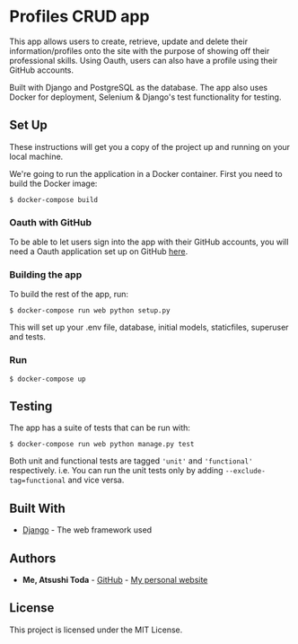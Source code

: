 
# Profiles CRUD app

This app allows users to create, retrieve, update and delete their information/profiles onto the site with the purpose
of showing off their professional skills. Using Oauth, users can also have a profile using their GitHub accounts.

Built with Django and PostgreSQL as the database. The app also uses Docker for deployment, Selenium & Django's
test functionality for testing.


## Set Up

These instructions will get you a copy of the project up and running on your local machine.

We're going to run the application in a Docker container. First you need to build the Docker image:
```
$ docker-compose build
```

### Oauth with GitHub
To be able to let users sign into the app with their GitHub accounts, you will need a Oauth application set up on GitHub [here](https://github.com/settings/applications/new).

### Building the app
To build the rest of the app, run:
```
$ docker-compose run web python setup.py
```
This will set up your .env file, database, initial models, staticfiles, superuser and tests.

### Run
```
$ docker-compose up
```

## Testing
The app has a suite of tests that can be run with:
```
$ docker-compose run web python manage.py test
```

Both unit and functional tests are tagged `'unit'` and `'functional'` respectively.
i.e. You can run the unit tests only by adding `--exclude-tag=functional` and vice versa.

## Built With

* [Django](https://docs.djangoproject.com/en/2.2/) - The web framework used


## Authors

* **Me, Atsushi Toda** - [GitHub](https://github.com/todaatsushi) - [My personal website](https://www.atsushi.dev)

## License

This project is licensed under the MIT License.
